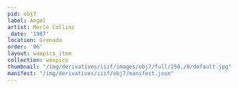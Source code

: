 ```yaml
---
pid: obj7
label: Angel
artist: Merle Collins
_date: '1987'
location: Grenada
order: '06'
layout: waxpics_item
collection: waxpics
thumbnail: "/img/derivatives/iiif/images/obj7/full/250,/0/default.jpg"
manifest: "/img/derivatives/iiif/obj7/manifest.json"
---
```

